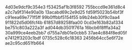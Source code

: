 4d03e9dcf9c354e3
f53425af1b3f8592
755bccd9e361d8c4
a2c7a9f314e90a0b
13acabd69c2e9d25
fd59f5023b54bf3f
c91eea69e771f5ff
99b0ffbbf5154f55
b9b24eb30f9c0aa4
911822d5d06fcf4b
61857d89258faa00
0cd3e163b82a1334
be751c803a222a3f
ad044db3501f761a
16bcb6f8fffa34a2
30a999ce4eeb2bb7
d755a7db01e0cbb5
37ae4c884f8ed05f
e7412ff3203c1bdf
0735c528c6c18363
2456b64cc5e6f72e
ae2c95cd651fb664
